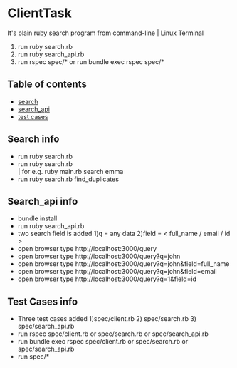 # ClientTask
 It's plain ruby search program from command-line | Linux Terminal
 1) run ruby search.rb
 2) run ruby search_api.rb
 3) run rspec spec/* or run bundle exec rspec spec/*

## Table of contents
* [search](#search-info)
* [search_api](#search_api-info)
* [test cases](#test_cases-info)

## Search info
* run ruby search.rb
* run ruby search.rb <search> <search data> | for e.g. ruby main.rb search emma
* run ruby search.rb find_duplicates

## Search_api info
* bundle install
* run ruby search_api.rb
* two search field is added 1)q = any data 2)field = < full_name / email / id >
* open browser type http://localhost:3000/query
* open browser type http://localhost:3000/query?q=john
* open browser type http://localhost:3000/query?q=john&field=full_name
* open browser type http://localhost:3000/query?q=john&field=email
* open browser type http://localhost:3000/query?q=1&field=id

## Test Cases info
* Three test cases added 1)spec/client.rb 2) spec/search.rb 3) spec/search_api.rb
* run rspec spec/client.rb or spec/search.rb or spec/search_api.rb
* run bundle exec rspec spec/client.rb or spec/search.rb or spec/search_api.rb
* run spec/*
